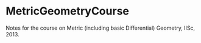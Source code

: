 MetricGeometryCourse
====================

Notes for the course on Metric (including basic Differential) Geometry, IISc, 2013.
